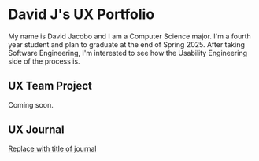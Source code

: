 # David J's UX Portfolio

My name is David Jacobo and I am a Computer Science major. I'm a fourth year student and plan to graduate at the end of Spring 2025. After taking Software Engineering, I'm interested to see how the Usability Engineering side of the process is.

## UX Team Project

Coming soon.

## UX Journal

[Replace with title of journal](j01/)
